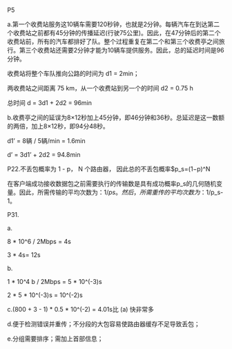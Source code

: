 P5

a.第一个收费站服务这10辆车需要120秒钟，也就是2分钟。每辆汽车在到达第二个收费站之前都有45分钟的传播延迟(行驶75公里)。因此，在47分钟后的第二个收费站前，所有的汽车都排好了队。整个过程重复在第二个和第三个收费亭之间旅行。第三个收费站还需要2分钟才能为10辆车提供服务。因此，总的延迟时间是96分钟。

收费站将整个车队推向公路的时间为 d1 = 2min；

两收费站之间距离 75 km，从一个收费站到另一个的时间 d2 = 0.75 h

总时间 d = 3d1 + 2d2 = 96min

b.收费亭之间的延误为8×12秒加上45分钟，即46分钟和36秒。总延迟是这一数额的两倍，加上8×12秒，即94分48秒。

d1’ = 8辆 / 5辆/min = 1.6min

d’ = 3d1’ + 2d2 = 94.8min



P22.不丢包概率为 1 - p， N 个路由器， 因此总的不丢包概率$p_s=(1−p)^N

在客户端成功接收数据包之前需要执行的传输数是具有成功概率p_s的几何随机变量。因此，所需传输的平均次数为：$1/p s。然后，所需重传的平均次数为：$1/p_s-1。

P31.

a.

8 * 10^6 / 2Mbps = 4s

3 * 4s= 12s

b.

1 * 10^4 b / 2Mbps = 5 * 10^(-3)s

2 * 5 * 10^(-3)s = 10^(-2)s

c.(800 + 3 - 1) * 0.5 * 10^(-2) = 4.01s比 (a) 快非常多

d.便于检测错误并重传；不分段的大包容易使路由器缓存不足导致丢包；

e.分组需要排序；需加上首部信息；

